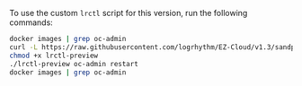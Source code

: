 To use the custom `lrctl` script for this version, run the following commands:

``` bash
docker images | grep oc-admin
curl -L https://raw.githubusercontent.com/logrhythm/EZ-Cloud/v1.3/sandpit/lrctl -o lrctl-preview
chmod +x lrctl-preview
./lrctl-preview oc-admin restart
docker images | grep oc-admin
```
